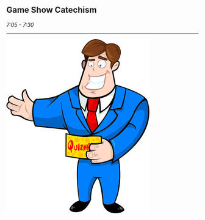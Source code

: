 ## Game Show Catechism

_7:05 - 7:30_

--- 

![Game show host](resources/game-show-host.jpg "Game show host")

